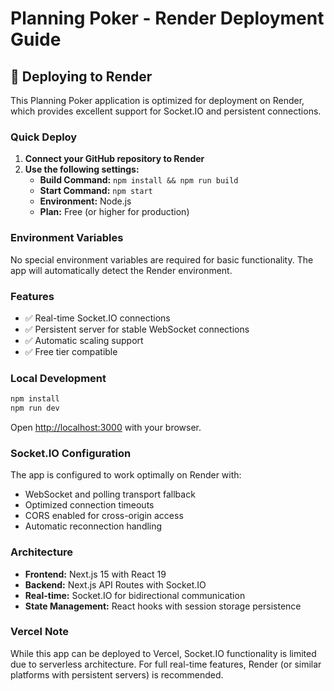 # Planning Poker - Render Deployment Guide

## 🚀 Deploying to Render

This Planning Poker application is optimized for deployment on Render, which provides excellent support for Socket.IO and persistent connections.

### Quick Deploy

1. **Connect your GitHub repository to Render**
2. **Use the following settings:**
   - **Build Command:** `npm install && npm run build`
   - **Start Command:** `npm start`
   - **Environment:** Node.js
   - **Plan:** Free (or higher for production)

### Environment Variables

No special environment variables are required for basic functionality. The app will automatically detect the Render environment.

### Features

- ✅ Real-time Socket.IO connections
- ✅ Persistent server for stable WebSocket connections
- ✅ Automatic scaling support
- ✅ Free tier compatible

### Local Development

```bash
npm install
npm run dev
```

Open [http://localhost:3000](http://localhost:3000) with your browser.

### Socket.IO Configuration

The app is configured to work optimally on Render with:
- WebSocket and polling transport fallback
- Optimized connection timeouts
- CORS enabled for cross-origin access
- Automatic reconnection handling

### Architecture

- **Frontend:** Next.js 15 with React 19
- **Backend:** Next.js API Routes with Socket.IO
- **Real-time:** Socket.IO for bidirectional communication
- **State Management:** React hooks with session storage persistence

### Vercel Note

While this app can be deployed to Vercel, Socket.IO functionality is limited due to serverless architecture. For full real-time features, Render (or similar platforms with persistent servers) is recommended.

